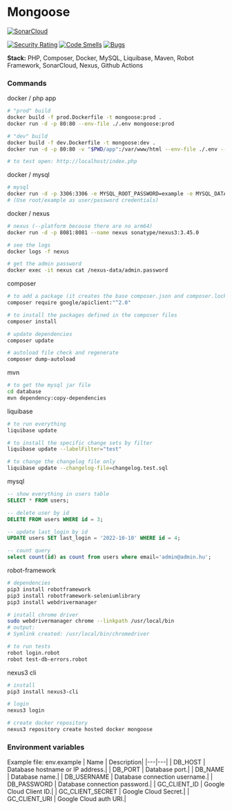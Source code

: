 # Mongoose

[![SonarCloud](https://sonarcloud.io/images/project_badges/sonarcloud-white.svg)](https://sonarcloud.io/summary/new_code?id=nagyzekkyandras_mongoose)

[![Security Rating](https://sonarcloud.io/api/project_badges/measure?project=nagyzekkyandras_mongoose&metric=security_rating)](https://sonarcloud.io/summary/new_code?id=nagyzekkyandras_mongoose)
[![Code Smells](https://sonarcloud.io/api/project_badges/measure?project=nagyzekkyandras_mongoose&metric=code_smells)](https://sonarcloud.io/summary/new_code?id=nagyzekkyandras_mongoose)
[![Bugs](https://sonarcloud.io/api/project_badges/measure?project=nagyzekkyandras_mongoose&metric=bugs)](https://sonarcloud.io/summary/new_code?id=nagyzekkyandras_mongoose)

**Stack:** PHP, Composer, Docker, MySQL, Liquibase, Maven, Robot Framework, SonarCloud, Nexus, Github Actions

### Commands
docker / php app
```sh
# "prod" build
docker build -f prod.Dockerfile -t mongoose:prod .
docker run -d -p 80:80 --env-file ./.env mongoose:prod

# "dev" build
docker build -f dev.Dockerfile -t mongoose:dev .
docker run -d -p 80:80 -v "$PWD/app":/var/www/html --env-file ./.env --name app mongoose:dev

# to test open: http://localhost/index.php
```
docker / mysql
```sh
# mysql
docker run -d -p 3306:3306 -e MYSQL_ROOT_PASSWORD=example -e MYSQL_DATABASE=mongoose -e TZ=Europe/Budapest --name mysql mysql:8
# (Use root/example as user/password credentials)
```
docker / nexus
```sh
# nexus (--platform becouse there are no arm64)
docker run -d -p 8081:8081 --name nexus sonatype/nexus3:3.45.0

# see the logs
docker logs -f nexus 

# get the admin password
docker exec -it nexus cat /nexus-data/admin.password
```

composer
```sh
# to add a package (it creates the base composer.json and composer.lock if not exsists)
composer require google/apiclient:"^2.0"

# to install the packages defined in the composer files
composer install

# update dependencies
composer update

# autoload file check and regenerate
composer dump-autoload
```

mvn
```sh
# to get the mysql jar file
cd database
mvn dependency:copy-dependencies
```

liquibase
```sh
# to run everything
liquibase update

# to install the specific change sets by filter
liquibase update --labelFilter="test"

# to change the changelog file only
liquibase update --changelog-file=changelog.test.sql
```

mysql
```sql
-- show everything in users table
SELECT * FROM users;

-- delete user by id
DELETE FROM users WHERE id = 3;

-- update last_login by id
UPDATE users SET last_login = '2022-10-10' WHERE id = 4;

-- count query
select count(id) as count from users where email='admin@admin.hu';
```

robot-framework
```sh
# dependencies
pip3 install robotframework
pip3 install robotframework-seleniumlibrary
pip3 install webdrivermanager

# install chrome driver
sudo webdrivermanager chrome --linkpath /usr/local/bin
# output:
# Symlink created: /usr/local/bin/chromedriver

# to run tests
robot login.robot
robot test-db-errors.robot
```

nexus3 cli
```sh
# install
pip3 install nexus3-cli

# login
nexus3 login

# create docker repository
nexus3 repository create hosted docker mongoose
```

### Environment variables
Example file: env.example
| Name | Description|
|---|---|
| DB_HOST | Database hostname or IP address.|
| DB_PORT | Database port.|
| DB_NAME | Database name.|
| DB_USERNAME | Database connection username.|
| DB_PASSWORD | Database connection password.|
| GC_CLIENT_ID | Google Cloud Client ID.|
| GC_CLIENT_SECRET | Google Cloud Secret.|
| GC_CLIENT_URI | Google Cloud auth URI.|